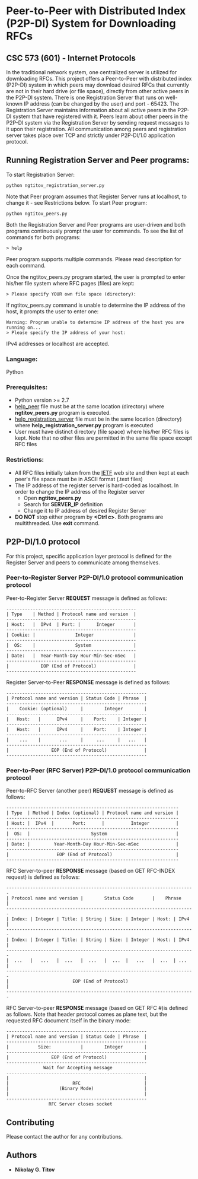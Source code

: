 # Peer-to-Peer with Distributed Index (P2P-DI) System for Downloading RFCs
## CSC 573 (601) - Internet Protocols 
In the traditional network system, one centralized server is utilized for downloading RFCs. This project offers a Peer-to-Peer with distributed index (P2P-DI) system in which peers may download desired RFCs that currently are not in their hard drive (or file space), directly from other active peers in the P2P-DI system. There is one Registration Server that runs on well-known IP address (can be changed by the user) and port - 65423. The Registration Server maintains information about all active peers in the P2P-DI system that have registered with it. Peers learn about other peers in the P2P-DI system via the Registration Server by sending request messages to it upon their registration. All communication among peers and registration server takes place over TCP and strictly under P2P-DI/1.0 application protocol.
## Running Registration Server and Peer programs:
To start Registration Server:
```
python ngtitov_registration_server.py
```
Note that Peer program assumes that Register Server runs at localhost, to change it - see Restrictions below.
To start Peer program:
```
python ngtitov_peers.py
```
Both the Registration Server and Peer programs are user-driven and both programs continuously prompt the user for commands.
To see the list of commands for both programs:
```
> help
``` 
Peer program supports multiple commands. Please read description for each command.

Once the ngtitov_peers.py program started, the user is prompted to enter his/her file system where RFC pages (files) are kept:
```
> Please specify YOUR own file space (directory):
```
If ngtitov_peers.py command is unable to determine the IP address of the host, it prompts the user to enter one:
```
Warning: Program unable to determine IP address of the host you are running on...
> Please specify the IP address of your host:
```
IPv4 addresses or localhost are accepted.
### Language:
Python
### Prerequisites:
*	Python version >= 2.7
*	[help_peer](https://github.ncsu.edu/ngtitov/CSC573/blob/master/Project_1/help_peers) file must be at the same location (directory) where __ngtitov_peers.py__ program is executed.
*	[help_registration_server](https://github.ncsu.edu/ngtitov/CSC573/blob/master/Project_1/help_registration_server) file must be in the same location (directory) where __help_registration_server.py__ program is executed
*	User must have distinct directory (file space) where his/her RFC files is kept. Note that no other files are permitted in the same file space except RFC files
### Restrictions:
*	All RFC files initially taken from the [IETF](http://www.ietf.org/) web site and then kept at each peer's file space must be in ASCII format (.text files)
*	The IP address of the register server is hard-coded as localhost. In order to change the IP address of the Register server
    * Open __ngtitov_peers.py__
    * Search for __SERVER_IP__ definition
    * Change it to IP address of desired Register Server
* __DO NOT__ stop either program by __\<Ctrl c\>__. Both programs are multithreaded. Use __exit__ command. 
## P2P-DI/1.0 protocol
For this project, specific application layer protocol is defined for the Register Server and peers to communicate among themselves.
### Peer-to-Register Server P2P-DI/1.0 protocol communication protocol
Peer-to-Register Server __REQUEST__ message is defined as follows:
```
-------------------------------------------------
| Type    | Method | Protocol name and version  |
-------------------------------------------------
| Host:   |  IPv4  | Port: |      Integer       |
-------------------------------------------------
| Cookie: |               Integer               |
-------------------------------------------------
|  OS:    |               System                |
-------------------------------------------------
| Date:   |  Year-Month-Day Hour-Min-Sec-mSec   |
-------------------------------------------------
|            EOP (End of Protocol)              |
-------------------------------------------------
```
Register Server-to-Peer __RESPONSE__ message is defined as follows:
```
-----------------------------------------------------
| Protocol name and version | Status Code | Phrase  |
-----------------------------------------------------
|    Cookie: (optional)     |        Integer        |
-----------------------------------------------------
|   Host:   |      IPv4     |    Port:    | Integer |
-----------------------------------------------------
|   Host:   |      IPv4     |    Port:    | Integer |
-----------------------------------------------------
|    ...    |       ...     |     ...     |   ...   |
-----------------------------------------------------
|                EOP (End of Protocol)              |
-----------------------------------------------------
```
### Peer-to-Peer (RFC Server) P2P-DI/1.0 protocol communication protocol
Peer-to-RFC Server (another peer) __REQUEST__ message is defined as follows:
```
-----------------------------------------------------------------
| Type  | Method | Index (optional) | Protocol name and version |
-----------------------------------------------------------------
| Host: |  IPv4  |       Port:      |          Integer          |
-----------------------------------------------------------------
|  OS:  |                       System                          |
-----------------------------------------------------------------
| Date: |         Year-Month-Day Hour-Min-Sec-mSec              |
-----------------------------------------------------------------
|                  EOP (End of Protocol)                        |
-----------------------------------------------------------------
```
RFC Server-to-peer __RESPONSE__ message (based on GET RFC-INDEX request) is defined as follows:
```
-----------------------------------------------------------------------
| Protocol name and version |        Status Code       |    Phrase    |
-----------------------------------------------------------------------
| Index: | Integer | Title: | String | Size: | Integer | Host: | IPv4 |
-----------------------------------------------------------------------
| Index: | Integer | Title: | String | Size: | Integer | Host: | IPv4 |
-----------------------------------------------------------------------
|  ...   |   ...   |  ...   |  ...   |  ...  |   ...   |  ...  | ...  |
-----------------------------------------------------------------------
|                        EOP (End of Protocol)                        |
-----------------------------------------------------------------------
```
RFC Server-to-peer __RESPONSE__ message (based on GET RFC \#)is defined as follows. Note that header protocol comes as plane text, but the requested RFC document itself in the binary mode:
```
-----------------------------------------------------
| Protocol name and version | Status Code | Phrase  |
-----------------------------------------------------
|           Size:           |        Integer        |
-----------------------------------------------------
|                EOP (End of Protocol)              |
-----------------------------------------------------
              Wait for Accepting message
-----------------------------------------------------
|                                                   |
|                        RFC                        |
|                   (Binary Mode)                   |
|                                                   |
-----------------------------------------------------
                RFC Server closes socket
```
## Contributing
Please contact the author for any contributions.
## Authors
* **Nikolay G. Titov**
